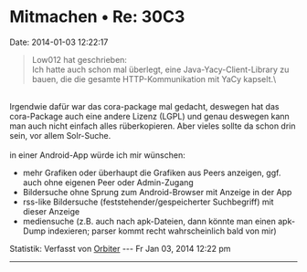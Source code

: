 Mitmachen • Re: 30C3
====================

Date: 2014-01-03 12:22:17

> <div>
>
> Low012 hat geschrieben:\
> Ich hatte auch schon mal überlegt, eine Java-Yacy-Client-Library zu
> bauen, die die gesamte HTTP-Kommunikation mit YaCy kapselt.\
>
> </div>

\
Irgendwie dafür war das cora-package mal gedacht, deswegen hat das
cora-Package auch eine andere Lizenz (LGPL) und genau deswegen kann man
auch nicht einfach alles rüberkopieren. Aber vieles sollte da schon drin
sein, vor allem Solr-Suche.\
\
in einer Android-App würde ich mir wünschen:

-   mehr Grafiken oder überhaupt die Grafiken aus Peers anzeigen, ggf.
    auch ohne eigenen Peer oder Admin-Zugang
-   Bildersuche ohne Sprung zum Android-Browser mit Anzeige in der App
-   rss-like Bildersuche (feststehender/gespeicherter Suchbegriff) mit
    dieser Anzeige
-   mediensuche (z.B. auch nach apk-Dateien, dann könnte man einen
    apk-Dump indexieren; parser kommt recht wahrscheinlich bald von mir)

Statistik: Verfasst von
[Orbiter](http://forum.yacy-websuche.de/memberlist.php?mode=viewprofile&u=2)
--- Fr Jan 03, 2014 12:22 pm

------------------------------------------------------------------------
